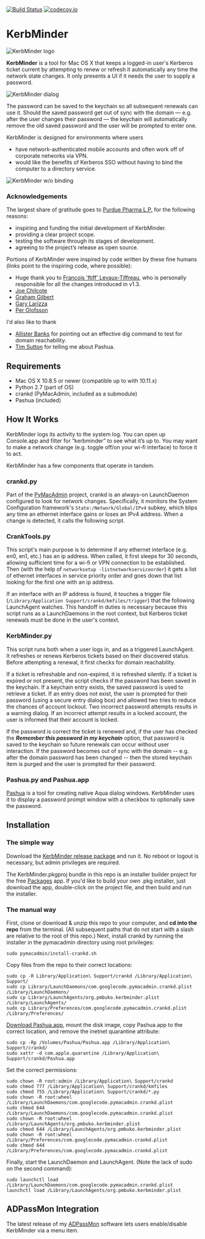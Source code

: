 [![Build Status](https://travis-ci.org/pmbuko/KerbMinder.svg?branch=master)](https://travis-ci.org/pmbuko/KerbMinder)
[![codecov.io](https://codecov.io/github/pmbuko/KerbMinder/coverage.svg?branch=master)](https://codecov.io/github/pmbuko/KerbMinder?branch=master)

# KerbMinder

![KerbMinder logo](installer_components/KerbMinder_logo.png "KerbMinder icon")

**KerbMinder** is a tool for Mac OS X that keeps a logged-in user's Kerberos ticket current by attempting to renew or refresh it automatically any time the network state changes. It only presents a UI if it needs the user to supply a password.

![KerbMinder dialog](installer_components/dialog.png "KerbMinder dialog")

The password can be saved to the keychain so all subsequent renewals can use it. Should the saved password get out of sync with the domain — e.g. after the user changes their password — the keychain will automatically remove the old saved password and the user will be prompted to enter one.

KerbMinder is designed for environments where users

* have network-authenticated mobile accounts and often work off of corporate networks via VPN.
* would like the benefits of Kerberos SSO without having to bind the computer to a directory service.

![KerbMinder w/o binding](installer_components/login_dialog.png "KerbMinder login")


### Acknowledgements

The largest share of gratitude goes to [Purdue Pharma L.P.](http://www.purduepharma.com/) for the following reasons:

* inspiring and funding the initial development of KerbMinder.
* providing a clear project scope.
* testing the software through its stages of development.
* agreeing to the project’s release as open source.

Portions of KerbMinder were inspired by code written by these fine humans (links point to the inspiring code, where possible):

* Huge thank you to [Francois 'ftiff' Levaux-Tiffreau](http://github.com/ftiff), who is personally responsible for all the changes introduced in v1.3.
* [Joe Chilcote](https://github.com/chilcote)
* [Graham Gilbert](http://grahamgilbert.com/blog/2013/07/12/using-crankd-to-react-to-network-events/)
* [Gary Larizza](https://github.com/glarizza/scripts/blob/master/python/RefactoredCrankTools.py)
* [Per Olofsson](https://github.com/MagerValp/Scripted-Mac-Package-Creation/blob/master/scripts/postinstall)

I'd also like to thank

* [Allister Banks](https://twitter.com/Sacrilicious/status/543451138239258624) for pointing out an effective dig command to test for domain reachability.
* [Tim Sutton](http://twitter.com/tvsutton/status/544099669270605824) for telling me about Pashua.

## Requirements

* Mac OS X 10.8.5 or newer (compatible up to with 10.11.x)
* Python 2.7 (part of OS)
* crankd (PyMacAdmin, included as a submodule)
* Pashua (included)

## How It Works

KerbMinder logs its activity to the system log. You can open up Console.app and filter for “kerbminder” to see what it’s up to. You may want to make a network change (e.g. toggle off/on your wi-fi interface) to force it to act.

KerbMinder has a few components that operate in tandem.

### crankd.py

Part of the [PyMacAdmin](https://github.com/nigelkersten/pymacadmin) project, crankd is an always-on LaunchDaemon configured to look for network changes. Specifically, it monitors the System Configuration framework's ```State:/Network/Global/IPv4``` subkey, which blips any time an ethernet interface gains or loses an IPv4 address. When a change is detected, it calls the following script.

### CrankTools.py

This script's main purpose is to determine if any ethernet interface (e.g. en0, en1, etc.) has an ip address. When called, it first sleeps for 30 seconds, allowing sufficient time for a wi-fi or VPN connection to be established. Then (with the help of ```networksetup -listnetworkserviceorder```) it gets a list of ethernet interfaces in service priority order and goes down that list looking for the first one with an ip address.

If an interface with an IP address is found, it touches a trigger file (```/Library/Application Support/crankd/kmfiles/trigger```) that the following LaunchAgent watches. This handoff in duties is necessary because this script runs as a LaunchDaemons in the root context, but Kerberos ticket renewals must be done in the user's context.

### KerbMinder.py

This script runs both when a user logs in, and as a triggered LaunchAgent. It refreshes or renews Kerberos tickets based on their discovered status. Before attempting a renewal, it first checks for domain reachability.

If a ticket is refreshable and non-expired, it is refreshed silently. If a ticket is expired or not present, the script checks if the password has been saved in the keychain. If a keychain entry exists, the saved password is used to retrieve a ticket. If an entry does not exist, the user is prompted for their password (using a secure entry dialog box) and allowed two tries to reduce the chances of account lockout. Two incorrect password attempts results in a warning dialog. If an incorrect attempt results in a locked account, the user is informed that their account is locked.

If the password is correct the ticket is renewed and, if the user has checked the **_Remember this password in my keychain_** option, that password is saved to the keychain so future renewals can occur without user interaction. If the password becomes out of sync with the domain -- e.g. after the domain password has been changed -- then the stored keychain item is purged and the user is prompted for their password.

### Pashua.py and Pashua.app

[Pashua](http://www.bluem.net/en/mac/pashua/) is a tool for creating native Aqua dialog windows. KerbMinder uses it to display a password prompt window with a checkbox to optionally save the password.

## Installation

### The simple way

Download the [KerbMinder release package](https://github.com/pmbuko/KerbMinder/releases/download/v1.0rc2/KerbMinder.v1.0rc2.pkg.zip) and run it. No reboot or logout is necessary, but admin privileges are required.

The KerbMinder.pkgproj bundle in this repo is an installer builder project for the free [Packages](http://s.sudre.free.fr/Software/Packages/about.html) app. If you'd like to build your own .pkg installer, just download the app, double-click on the project file, and then build and run the installer.

### The manual way

First, clone or download & unzip this repo to your computer, and **cd into the repo** from the terminal. (All subsequent paths that do not start with a slash are relative to the root of this repo.) Next, install crankd by running the installer in the pymacadmin directory using root privileges:

```sudo pymacadmin/install-crankd.sh```

Copy files from the repo to their correct locations:

```
sudo cp -R Library/Application\ Support/crankd /Library/Application\ Support/
sudo cp Library/LaunchDaemons/com.googlecode.pymacadmin.crankd.plist /Library/LaunchDaemons/
sudo cp Library/LaunchAgents/org.pmbuko.kerbminder.plist /Library/LaunchAgents/
sudo cp Library/Preferences/com.googlecode.pymacadmin.crankd.plist /Library/Preferences/
```

[Download Pashua.app](http://www.bluem.net/en/mac/pashua/), mount the disk image, copy Pashua.app to the correct location, and remove the inetnet quarantine attribute:

```
sudo cp -Rp /Volumes/Pashua/Pashua.app /Library/Application\ Support/crankd/
sudo xattr -d com.apple.quarantine /Library/Application\ Support/crankd/Pashua.app
```

Set the correct permissions:

```
sudo chown -R root:admin /Library/Application\ Support/crankd
sudo chmod 777 /Library/Application\ Support/crankd/kmfiles
sudo chmod 755 /Library/Application\ Support/crankd/*.py
sudo chown -R root:wheel /Library/LaunchDaemons/com.googlecode.pymacadmin.crankd.plist
sudo chmod 644 /Library/LaunchDaemons/com.googlecode.pymacadmin.crankd.plist
sudo chown -R root:wheel /Library/LaunchAgents/org.pmbuko.kerbminder.plist
sudo chmod 644 /Library/LaunchAgents/org.pmbuko.kerbminder.plist
sudo chown -R root:wheel /Library/Preferences/com.googlecode.pymacadmin.crankd.plist
sudo chmod 644 /Library/Preferences/com.googlecode.pymacadmin.crankd.plist
```


Finally, start the LaunchDaemon and LaunchAgent. (Note the lack of sudo on the second command):

```
sudo launchctl load /Library/LaunchDaemons/com.googlecode.pymacadmin.crankd.plist
launchctl load /Library/LaunchAgents/org.pmbuko.kerbminder.plist
```

## ADPassMon Integration

The latest release of my [ADPassMon](https://github.com/macmule/ADPassMon/releases) software lets users enable/disable KerbMinder via a menu item.
